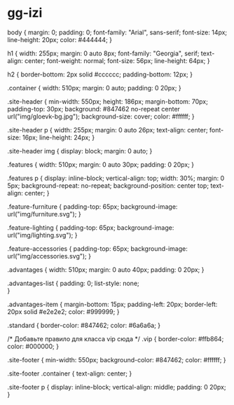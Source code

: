 # gg-izi
body {
  margin: 0;
  padding: 0;
  font-family: "Arial", sans-serif;
  font-size: 14px;
  line-height: 20px;
  color: #444444;
}

h1 {
  width: 255px;
  margin: 0 auto 8px;
  font-family: "Georgia", serif;
  text-align: center;
  font-weight: normal;
  font-size: 56px;
  line-height: 64px;
}

h2 {
  border-bottom: 2px solid #cccccc;
  padding-bottom: 12px;
}

.container {
  width: 510px;
  margin: 0 auto;
  padding: 0 20px;
}

.site-header {
  min-width: 550px;
  height: 186px;
  margin-bottom: 70px;
  padding-top: 30px;
  background: #847462 no-repeat center url("img/gloevk-bg.jpg");
  background-size: cover;
  color: #ffffff;
}

.site-header p {
  width: 255px;
  margin: 0 auto 26px;
  text-align: center;
  font-size: 16px;
  line-height: 24px; 
}

.site-header img {
  display: block;
  margin: 0 auto;
}

.features {
  width: 510px;
  margin: 0 auto 30px;
  padding: 0 20px;
}

.features p {
  display: inline-block;
  vertical-align: top;
  width: 30%;
  margin: 0 5px;
  background-repeat: no-repeat;
  background-position: center top;
  text-align: center;
}

.feature-furniture {
  padding-top: 65px;
  background-image: url("img/furniture.svg");
}

.feature-lighting {
  padding-top: 65px;
  background-image: url("img/lighting.svg");
}

.feature-accessories {
  padding-top: 65px;
  background-image: url("img/accessories.svg");
}

.advantages {
  width: 510px;
  margin: 0 auto 40px;
  padding: 0 20px;
}

.advantages-list {
  padding: 0;
  list-style: none;  
}

.advantages-item {
  margin-bottom: 15px;
  padding-left: 20px;
  border-left: 20px solid #e2e2e2;
  color: #999999;
}

.standard {
  border-color: #847462;
  color: #6a6a6a;
}

/* Добавьте правило для класса vip сюда */
.vip {
  border-color: #ffb864;
  color: #000000;
}


.site-footer {
  min-width: 550px;
  background-color: #847462;
  color: #ffffff;
}

.site-footer .container {
  text-align: center;
}

.site-footer p {
  display: inline-block;
  vertical-align: middle;
  padding: 0 20px;
}

